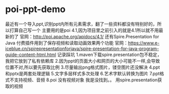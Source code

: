 # poi-ppt-demo
最近有一个导入ppt,识别ppt内所有元素需求，翻了一些资料都没有特别好的，所以打算自己写一个
主要用的是poi 4.1,因为项目里之前引入的就是4.1所以就不用最新的了
官网：http://poi.apache.org/apidocs/4.1/
还有Spire.Presentation for Java 付费插件用到了保存视频和读取动画效果两个功能
官网：https://www.e-iceblue.cn/spirepresentationforjava/spire-presentation-for-java-program-guide-content-html.html
记录踩坑
1.maven下载spire.presentation包不稳定，我把它放到了私有依赖库
2.因为ppt的页面大小和网页的大小可能不一样,会导致位置不对,所以要先获取比例
3.尽量输出png格式图片，镂空图片还没解决
4.ppt和pptx是两套处理逻辑
5.文字多层样式多次处理
6.艺术字默认转换为图片
7.ppt格式不支持视频、音频
8.poi 没有视频对象  我是没找到。。 用spire.presentation获取的视频